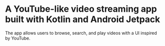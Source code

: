 # A YouTube-like video streaming app built with Kotlin and Android Jetpack
The app allows users to browse, search, and play videos with a UI inspired by YouTube.
